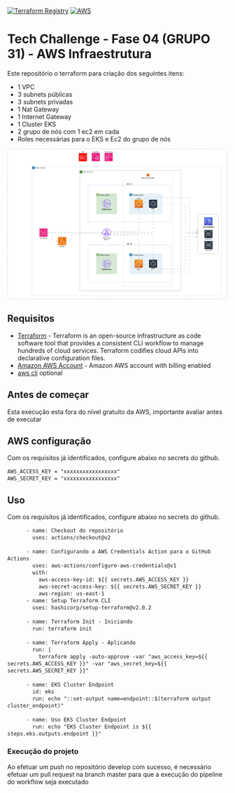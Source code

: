 [![Terraform Registry](https://img.shields.io/badge/Terraform%20Registry-available-blue.svg)](https://registry.terraform.io/modules/seu-nome-de-usuario/seu-modulo)
[![AWS](https://img.shields.io/badge/AWS-supported-orange.svg)](https://aws.amazon.com/)

# Tech Challenge - Fase 04 (GRUPO 31) - AWS Infraestrutura

Este repositório o terraform para criação dos seguintes itens:

* 1 VPC
* 3 subnets públicas
* 3 subnets privadas
* 1 Nat Gateway
* 1 Internet Gateway
* 1 Cluster EKS
* 2 grupo de nós com 1 ec2 em cada
* Roles necessárias para o EKS e Ec2 do grupo de nós

![Alt text](fiap-tech3-infra.png)

## Requisitos

* [Terraform](https://www.terraform.io/) - Terraform is an open-source infrastructure as code software tool that provides a consistent CLI workflow to manage hundreds of cloud services. Terraform codifies cloud APIs into declarative configuration files.
* [Amazon AWS Account](https://aws.amazon.com/it/console/) - Amazon AWS account with billing enabled
* [aws cli](https://aws.amazon.com/cli/) optional

## Antes de começar

Esta execução esta fora do nível gratuito da AWS, importante avaliar antes de executar

## AWS configuração

Com os requisitos já identificados, configure abaixo no secrets do github.

```
AWS_ACCESS_KEY = "xxxxxxxxxxxxxxxxx"
AWS_SECRET_KEY = "xxxxxxxxxxxxxxxxx"
```

## Uso

Com os requisitos já identificados, configure abaixo no secrets do github.

```
      - name: Checkout do repositório
        uses: actions/checkout@v2
    
      - name: Configurando a AWS Credentials Action para o GitHub Actions
        uses: aws-actions/configure-aws-credentials@v1
        with:
          aws-access-key-id: ${{ secrets.AWS_ACCESS_KEY }}
          aws-secret-access-key: ${{ secrets.AWS_SECRET_KEY }}
          aws-region: us-east-1
      - name: Setup Terraform CLI
        uses: hashicorp/setup-terraform@v2.0.2

      - name: Terraform Init - Iniciando
        run: terraform init

      - name: Terraform Apply - Aplicando
        run: |
          terraform apply -auto-approve -var "aws_access_key=${{ secrets.AWS_ACCESS_KEY }}" -var "aws_secret_key=${{ secrets.AWS_SECRET_KEY }}"

      - name: EKS Cluster Endpoint
        id: eks
        run: echo "::set-output name=endpoint::$(terraform output cluster_endpoint)"

      - name: Uso EKS Cluster Endpoint
        run: echo "EKS Cluster Endpoint is ${{ steps.eks.outputs.endpoint }}"
```

### Execução do projeto

Ao efetuar um push no repositório develop com sucesso, é necessário efetuar um pull request na branch master para que a execução do pipeline do workflow seja executado

